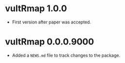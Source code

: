 # vultRmap 1.0.0

* First version after paper was accepted.

# vultRmap 0.0.0.9000

* Added a `NEWS.md` file to track changes to the package.
